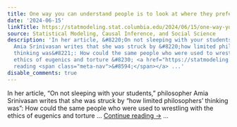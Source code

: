 ```yaml
---
title: One way you can understand people is to look at where they prefer to see complexity.
date: '2024-06-15'
linkTitle: https://statmodeling.stat.columbia.edu/2024/06/15/one-way-you-can-understand-people-is-to-look-at-where-they-prefer-to-see-complexity/
source: Statistical Modeling, Causal Inference, and Social Science
description: 'In her article, &#8220;On not sleeping with your students,&#8221; philosopher
  Amia Srinivasan writes that she was struck by &#8220;how limited philosophers&#8217;
  thinking was&#8221;: How could the same people who were used to wrestling with the
  ethics of eugenics and torture &#8230; <a href="https://statmodeling.stat.columbia.edu/2024/06/15/one-way-you-can-understand-people-is-to-look-at-where-they-prefer-to-see-complexity/">Continue
  reading <span class="meta-nav">&#8594;</span></a> ...'
disable_comments: true
---
```

In her article, &#8220;On not sleeping with your students,&#8221; philosopher Amia Srinivasan writes that she was struck by &#8220;how limited philosophers&#8217; thinking was&#8221;: How could the same people who were used to wrestling with the ethics of eugenics and torture &#8230; <a href="https://statmodeling.stat.columbia.edu/2024/06/15/one-way-you-can-understand-people-is-to-look-at-where-they-prefer-to-see-complexity/">Continue reading <span class="meta-nav">&#8594;</span></a> ...